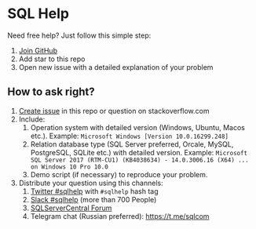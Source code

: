 # SQL Help

Need free help? Just follow this simple step:
1. [Join GitHub](https://github.com/join)
2. Add star to this repo
3. Open new issue with a detailed explanation of your problem

## How to ask right?

1. [Create issue](https://github.com/ktaranov/sqlserver-kit/issues/new) in this repo or question on stackoverflow.com
2. Include:
    1. Operation system with detailed version (Windows, Ubuntu, Macos etc.). Example: `Microsoft Windows [Version 10.0.16299.248]`
    2. Relation database type (SQL Server preferred, Orcale, MySQL, PostgreSQL, SQLite etc.) with detailed version. Example: `Microsoft SQL Server 2017 (RTM-CU1) (KB4038634) - 14.0.3006.16 (X64) ... on Windows 10 Pro 10.0`
    3. Demo script (if necessary) to reproduce your problem.
3. Distribute your question using this channels:
    1. [Twitter #sqlhelp](https://twitter.com/search?q=%23sqlhelp&src=tyah) with `#sqlhelp` hash tag
    2. [Slack #sqlhelp](https://sqlcommunity.slack.com/messages/sqlhelp/) (more than 700 People)
    3. [SQLServerCentral Forum](https://www.sqlservercentral.com/Forums/)
    4. Telegram chat (Russian preferred): https://t.me/sqlcom
